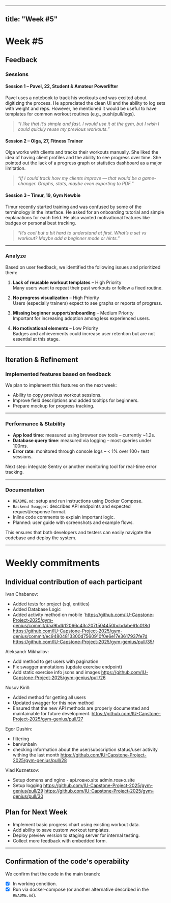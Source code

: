 
---
title: "Week #5"
---

# **Week #5**

## Feedback

### Sessions

#### Session 1 – Pavel, 22, Student & Amateur Powerlifter  
Pavel uses a notebook to track his workouts and was excited about digitizing the process. He appreciated the clean UI and the ability to log sets with weight and reps. However, he mentioned it would be useful to have templates for common workout routines (e.g., push/pull/legs).

> *“I like that it’s simple and fast. I would use it at the gym, but I wish I could quickly reuse my previous workouts.”*

#### Session 2 – Olga, 27, Fitness Trainer  
Olga works with clients and tracks their workouts manually. She liked the idea of having client profiles and the ability to see progress over time. She pointed out the lack of a progress graph or statistics dashboard as a major limitation.

> *“If I could track how my clients improve — that would be a game-changer. Graphs, stats, maybe even exporting to PDF.”*

#### Session 3 – Timur, 19, Gym Newbie  
Timur recently started training and was confused by some of the terminology in the interface. He asked for an onboarding tutorial and simple explanations for each field. He also wanted motivational features like badges or personal best tracking.

> *“It’s cool but a bit hard to understand at first. What’s a set vs workout? Maybe add a beginner mode or hints.”*

---

### Analyze
Based on user feedback, we identified the following issues and prioritized them:

1. **Lack of reusable workout templates** – High Priority  
   Many users want to repeat their past workouts or follow a fixed routine.

2. **No progress visualization** – High Priority  
   Users (especially trainers) expect to see graphs or reports of progress.

3. **Missing beginner support/onboarding** – Medium Priority  
   Important for increasing adoption among less experienced users.

4. **No motivational elements** – Low Priority  
   Badges and achievements could increase user retention but are not essential at this stage.

---

## Iteration & Refinement

### Implemented features based on feedback

We plan to implement this features on the next week:
- Ability to copy previous workout sessions.
- Improve field descriptions and added tooltips for beginners.
- Prepare mockup for progress tracking.

---

### Performance & Stability

- **App load time**: measured using browser dev tools – currently ~1.2s.
- **Database query time**: measured via logging – most queries under 100ms.
- **Error rate**: monitored through console logs – < 1% over 100+ test sessions.

Next step: integrate Sentry or another monitoring tool for real-time error tracking.

---

### Documentation

- `README.md`: setup and run instructions using Docker Compose.
- `Backend Swagger`: describes API endpoints and expected request/response format.
- Inline code comments to explain important logic.
- Planned: user guide with screenshots and example flows.

This ensures that both developers and testers can easily navigate the codebase and deploy the system.

---

# Weekly commitments

## Individual contribution of each participant

Ivan Chabanov:
- Added tests for project (sql, entities)
- Added Database Logic
- Added activity method on mobile
`https://github.com/IU-Capstone-Project-2025/gym-genius/commit/daa9bdb12066c43c207f504450bcbdabe61c018d
https://github.com/IU-Capstone-Project-2025/gym-genius/commit/ec94804813300d7560910f0e6e17e3617937fe7d
https://github.com/IU-Capstone-Project-2025/gym-genius/pull/35/

Aleksandr Mikhailov:
- Add method to get users with pagination
- Fix swagger annotations (update exercise endpoint)
- Add static exercise info jsons and images
https://github.com/IU-Capstone-Project-2025/gym-genius/pull/26

Nosov Kirill:
- Added method for getting all users
- Updated swagger for this new method
- Ensured that the new API methods are properly documented and maintainable for future development.
https://github.com/IU-Capstone-Project-2025/gym-genius/pull/27

Egor Dushin:
-   filtering
-   ban/unbain
-   checking information about the user/subscription status/user activity withing the last month
https://github.com/IU-Capstone-Project-2025/gym-genius/pull/28

Vlad Kuznetsov:
- Setup domens and nginx - api.говно.site  admin.говно.site
- Setup logging
https://github.com/IU-Capstone-Project-2025/gym-genius/pull/29
https://github.com/IU-Capstone-Project-2025/gym-genius/pull/30

## Plan for Next Week

- Implement basic progress chart using existing workout data.
- Add ability to save custom workout templates.
- Deploy preview version to staging server for internal testing.
- Collect more feedback with embedded form.

---

## Confirmation of the code's operability

We confirm that the code in the main branch:
- [x] In working condition.
- [x] Run via docker-compose (or another alternative described in the `README.md`).
